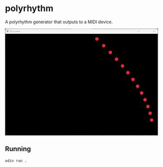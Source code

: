 # polyrhythm

A polyrhythm generator that outputs to a MIDI device.

![Example](.assets/screencap.gif)

## Running

```bash
odin run .
```
